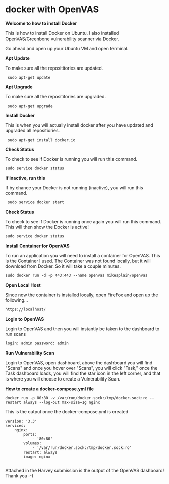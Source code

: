 # docker with OpenVAS

**Welcome to how to install Docker**
<p>This is how to install Docker on Ubuntu. I also installed OpenVAS/Greenbone vulnerability scanner via Docker. </p>
<p>Go ahead and open up your Ubuntu VM and open terminal.</p>

**Apt Update**
<p>To make sure all the reposititories are updated.</p>
<pre><code> sudo apt-get update</code></pre>

**Apt Upgrade**
<p>To make sure all the reposititories are upgraded.</p>
<pre><code> sudo apt-get upgrade</code></pre>

**Install Docker**
<p>This is when you will actually install docker after you have updated and upgraded all repositiories.</p>
<pre><code> sudo apt-get install docker.io</code></pre>

**Check Status**
<p>To check to see if Docker is running you will run this command.</p>
<pre><code>sudo service docker status</code></pre>

**If inactive, run this**
<p>If by chance your Docker is not running (inactive), you will run this command.</p>
<pre><code> sudo service docker start</code></pre>

**Check Status**
<p>To check to see if Docker is running once again you will run this command. This will then show the Docker is active!</p>
<pre><code>sudo service docker status</code></pre>

**Install Container for OpenVAS**
<p>To run an application you will need to install a container for OpenVAS. This is the Container I used. The Container was not found locally, but it will download from Docker. So it will take a couple minutes.</p>
<pre><code>sudo docker run -d -p 443:443 --name openvas mikesplain/openvas</code></pre>

**Open Local Host**
<p>Since now the container is installed locally, open FireFox and open up the following...</p>
<pre><code>https://localhost/</code></pre>

**Login to OpenVAS**
<p>Login to OpenVAS and then you will instantly be taken to the dashboard to run scans</p>
<pre><code>login: admin password: admin</code></pre>

**Run Vulnerability Scan**
<p>Login to OpenVAS, open dashboard, above the dashboard you will find "Scans" and once you hover over "Scans", you will click "Task," once the Task dashboard loads, you will find the star icon in the left corner, and that is where you will choose to create a Vulnerability Scan.  </p>

**How to create a docker-compose.yml file**
<pre><code>docker run -p 80:80 -v /var/run/docker.sock:/tmp/docker.sock:ro --restart always --log-out max-size=1g nginx</code></pre>
<p>This is the output once the docker-compose.yml is created</p>
<pre><code>version: '3.3'
services:
    nginx:
        ports:
            - '80:80'
        volumes:
            - '/var/run/docker.sock:/tmp/docker.sock:ro'
        restart: always
        image: nginx
        </code></pre>

Attached in the Harvey submission is the output of the OpenVAS dashboard! Thank you :-)
